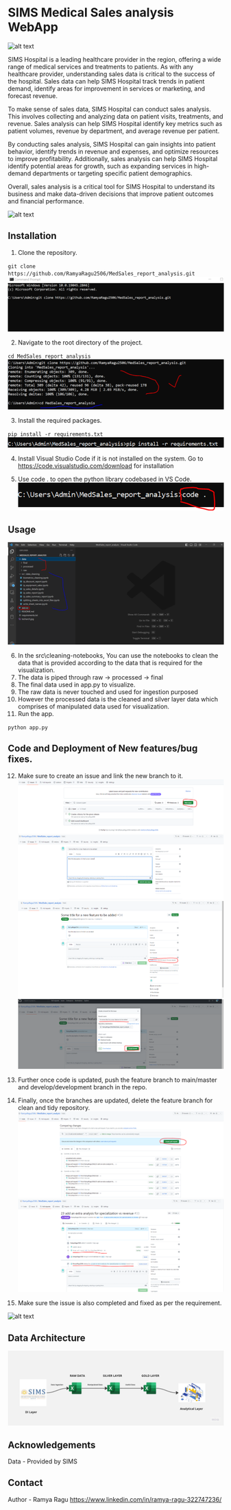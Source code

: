 # SIMS Medical Sales analysis WebApp

![alt text](https://simshospitals.com/wp-content/uploads/thegem-logos/logo_33096148134071ee02ed827034866eaa_1x.png)


SIMS Hospital is a leading healthcare provider in the region, offering a wide range of medical services and treatments to patients. As with any healthcare provider, understanding sales data is critical to the success of the hospital. Sales data can help SIMS Hospital track trends in patient demand, identify areas for improvement in services or marketing, and forecast revenue.

To make sense of sales data, SIMS Hospital can conduct sales analysis. This involves collecting and analyzing data on patient visits, treatments, and revenue. Sales analysis can help SIMS Hospital identify key metrics such as patient volumes, revenue by department, and average revenue per patient.

By conducting sales analysis, SIMS Hospital can gain insights into patient behavior, identify trends in revenue and expenses, and optimize resources to improve profitability. Additionally, sales analysis can help SIMS Hospital identify potential areas for growth, such as expanding services in high-demand departments or targeting specific patient demographics.

Overall, sales analysis is a critical tool for SIMS Hospital to understand its business and make data-driven decisions that improve patient outcomes and financial performance.

![alt text](https://www.leadsquared.com/wp-content/uploads/2021/11/what_is_sales_analysis_banner.png)

## Installation

1. Clone the repository.

`git clone https://github.com/RamyaRagu2506/MedSales_report_analysis.git`
![alt text](sims1.PNG)

2. Navigate to the root directory of the project.

`cd MedSales_report_analysis`
![alt text](sims2.PNG)

3. Install the required packages.

`pip install -r requirements.txt`
![alt text](sims4.PNG)

4. Install Visual Studio Code if it is not installed on the system. Go to https://code.visualstudio.com/download for installation

5. Use code . to open the python library codebased in VS Code.
![alt text](sims3.PNG)


## Usage

![alt text](sims5.PNG)


6. In the src\cleaning-notebooks, You can use the notebooks to clean the data that is provided according to the data that is required for the visualization. 
7. The data is piped through raw -> processed -> final
8. The final data used in app.py to visualize.
9. The raw data is never touched and used for ingestion purposed
10. However the processed data is the cleaned and silver layer data which comprises of manipulated data used for visualization.
11. Run the app.

`python app.py`

## Code and Deployment of New features/bug fixes. 

12. Make sure to create an issue and link the new branch to it. 
![alt text](git1.PNG)
![alt text](git2.PNG)
![alt text](git3.PNG)
![alt text](git4.PNG)

13. Further once code is updated, push the feature branch to main/master and develop/development branch in the repo. 
14. Finally, once the branches are updated, delete the feature branch for clean and tidy repository.
![alt text](git5.PNG)
![alt text](git6.PNG)
15. Make sure the issue is also completed and fixed as per the requirement.

![alt text](https://uploads.sitepoint.com/wp-content/uploads/2019/06/155993572204-gitflow.png)

## Data Architecture

![alt text](techarch.jpg)

## Acknowledgements

Data - Provided by SIMS

## Contact

Author - Ramya Ragu
https://www.linkedin.com/in/ramya-ragu-322747236/
